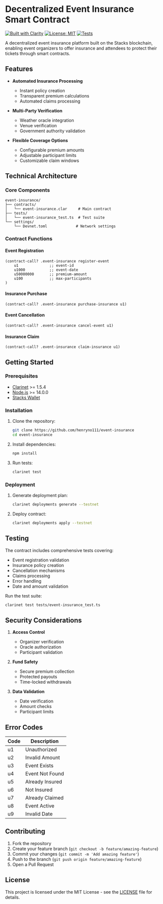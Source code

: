 # Decentralized Event Insurance Smart Contract

[![Built with Clarity](https://img.shields.io/badge/Built%20with-Clarity-blue)](https://clarity-lang.org/)
[![License: MIT](https://img.shields.io/badge/License-MIT-yellow.svg)](https://opensource.org/licenses/MIT)
[![Tests](https://img.shields.io/badge/Tests-Passing-brightgreen)]()

A decentralized event insurance platform built on the Stacks blockchain, enabling event organizers to offer insurance and attendees to protect their tickets through smart contracts.

## Features

* **Automated Insurance Processing**
  * Instant policy creation
  * Transparent premium calculations
  * Automated claims processing

* **Multi-Party Verification**
  * Weather oracle integration
  * Venue verification
  * Government authority validation

* **Flexible Coverage Options**
  * Configurable premium amounts
  * Adjustable participant limits
  * Customizable claim windows

## Technical Architecture

### Core Components

```
event-insurance/
├── contracts/
│   └── event-insurance.clar     # Main contract
├── tests/
│   └── event-insurance_test.ts  # Test suite
└── settings/
    └── Devnet.toml             # Network settings
```

### Contract Functions

#### Event Registration
```clarity
(contract-call? .event-insurance register-event 
    u1              ;; event-id
    u1000           ;; event-date
    u50000000       ;; premium-amount
    u100            ;; max-participants
)
```

#### Insurance Purchase
```clarity
(contract-call? .event-insurance purchase-insurance u1)
```

#### Event Cancellation
```clarity
(contract-call? .event-insurance cancel-event u1)
```

#### Insurance Claim
```clarity
(contract-call? .event-insurance claim-insurance u1)
```

## Getting Started

### Prerequisites

* [Clarinet](https://github.com/hirosystems/clarinet) >= 1.5.4
* [Node.js](https://nodejs.org/) >= 14.0.0
* [Stacks Wallet](https://www.hiro.so/wallet)

### Installation

1. Clone the repository:
   ```bash
   git clone https://github.com/henryno111/event-insurance
   cd event-insurance
   ```

2. Install dependencies:
   ```bash
   npm install
   ```

3. Run tests:
   ```bash
   clarinet test
   ```

### Deployment

1. Generate deployment plan:
   ```bash
   clarinet deployments generate --testnet
   ```

2. Deploy contract:
   ```bash
   clarinet deployments apply --testnet
   ```

## Testing

The contract includes comprehensive tests covering:

* Event registration validation
* Insurance policy creation
* Cancellation mechanisms
* Claims processing
* Error handling
* Date and amount validation

Run the test suite:
```bash
clarinet test tests/event-insurance_test.ts
```

## Security Considerations

1. **Access Control**
   * Organizer verification
   * Oracle authorization
   * Participant validation

2. **Fund Safety**
   * Secure premium collection
   * Protected payouts
   * Time-locked withdrawals

3. **Data Validation**
   * Date verification
   * Amount checks
   * Participant limits

## Error Codes

| Code | Description | 
|------|-------------|
| u1   | Unauthorized |
| u2   | Invalid Amount |
| u3   | Event Exists |
| u4   | Event Not Found |
| u5   | Already Insured |
| u6   | Not Insured |
| u7   | Already Claimed |
| u8   | Event Active |
| u9   | Invalid Date |

## Contributing

1. Fork the repository
2. Create your feature branch (`git checkout -b feature/amazing-feature`)
3. Commit your changes (`git commit -m 'Add amazing feature'`)
4. Push to the branch (`git push origin feature/amazing-feature`)
5. Open a Pull Request

## License

This project is licensed under the MIT License - see the [LICENSE](LICENSE) file for details.